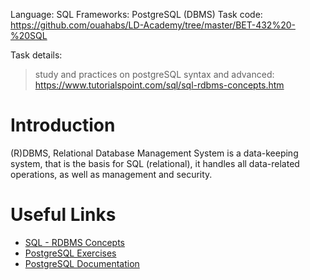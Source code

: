 Language: SQL
Frameworks: PostgreSQL (DBMS)
Task code: https://github.com/ouahabs/LD-Academy/tree/master/BET-432%20-%20SQL

Task details:
> study and practices on postgreSQL syntax and advanced:
> https://www.tutorialspoint.com/sql/sql-rdbms-concepts.htm

# Introduction
(R)DBMS, Relational Database Management System is a data-keeping system, that is the basis for SQL (relational), it handles all data-related operations, as well as management and security.

# Useful Links
* [SQL - RDBMS Concepts](https://www.tutorialspoint.com/sql/sql-rdbms-concepts.htm)
* [PostgreSQL Exercises](https://pgexercises.com)
* [PostgreSQL Documentation](https://www.postgresql.org/docs/current/)

